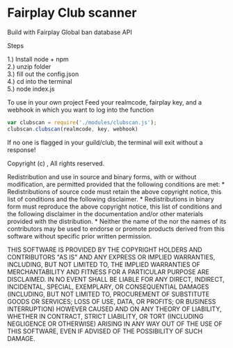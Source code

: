 # Fairplay Club scanner


Build with Fairplay Global ban database API

Steps

1.) Install node + npm<br />
2.) unzip folder<br />
3.) fill out the config.json<br />
4.) cd into the terminal<br />
5.) node index.js<br />


To use in your own project
Feed your realmcode, fairplay key, and a webhook in which you want to log into the function
```js
var clubscan = require('./modules/clubscan.js');
clubscan.clubscan(realmcode, key, webhook)
```

If no one is flagged in your guild/club, the terminal will exit without a response!


Copyright (c) <year>, <copyright holder>
All rights reserved.

Redistribution and use in source and binary forms, with or without
modification, are permitted provided that the following conditions are met:
    * Redistributions of source code must retain the above copyright
      notice, this list of conditions and the following disclaimer.
    * Redistributions in binary form must reproduce the above copyright
      notice, this list of conditions and the following disclaimer in the
      documentation and/or other materials provided with the distribution.
    * Neither the name of the <organization> nor the
      names of its contributors may be used to endorse or promote products
      derived from this software without specific prior written permission.

THIS SOFTWARE IS PROVIDED BY THE COPYRIGHT HOLDERS AND CONTRIBUTORS "AS IS" AND
ANY EXPRESS OR IMPLIED WARRANTIES, INCLUDING, BUT NOT LIMITED TO, THE IMPLIED
WARRANTIES OF MERCHANTABILITY AND FITNESS FOR A PARTICULAR PURPOSE ARE
DISCLAIMED. IN NO EVENT SHALL <COPYRIGHT HOLDER> BE LIABLE FOR ANY
DIRECT, INDIRECT, INCIDENTAL, SPECIAL, EXEMPLARY, OR CONSEQUENTIAL DAMAGES
(INCLUDING, BUT NOT LIMITED TO, PROCUREMENT OF SUBSTITUTE GOODS OR SERVICES;
LOSS OF USE, DATA, OR PROFITS; OR BUSINESS INTERRUPTION) HOWEVER CAUSED AND
ON ANY THEORY OF LIABILITY, WHETHER IN CONTRACT, STRICT LIABILITY, OR TORT
(INCLUDING NEGLIGENCE OR OTHERWISE) ARISING IN ANY WAY OUT OF THE USE OF THIS
SOFTWARE, EVEN IF ADVISED OF THE POSSIBILITY OF SUCH DAMAGE.
